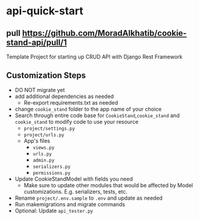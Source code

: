 # api-quick-start
## pull https://github.com/MoradAlkhatib/cookie-stand-api/pull/1

Template Project for starting up CRUD API with Django Rest Framework

## Customization Steps

- DO NOT migrate yet
- add additional dependencies as needed
  - Re-export requirements.txt as needed
- change `cookie_stand` folder to the app name of your choice
- Search through entire code base for `CookieStand`,`cookie_stand` and `cookie_stand` to modify code to use your resource
  - `project/settings.py`
  - `project/urls.py`
  - App's files
    - `views.py`
    - `urls.py`
    - `admin.py`
    - `serializers.py`
    - `permissions.py`
- Update CookieStandModel with fields you need
  - Make sure to update other modules that would be affected by Model customizations. E.g. serializers, tests, etc.
- Rename `project/.env.sample` to `.env` and update as needed
- Run makemigrations and migrate commands
- Optional: Update `api_tester.py`
